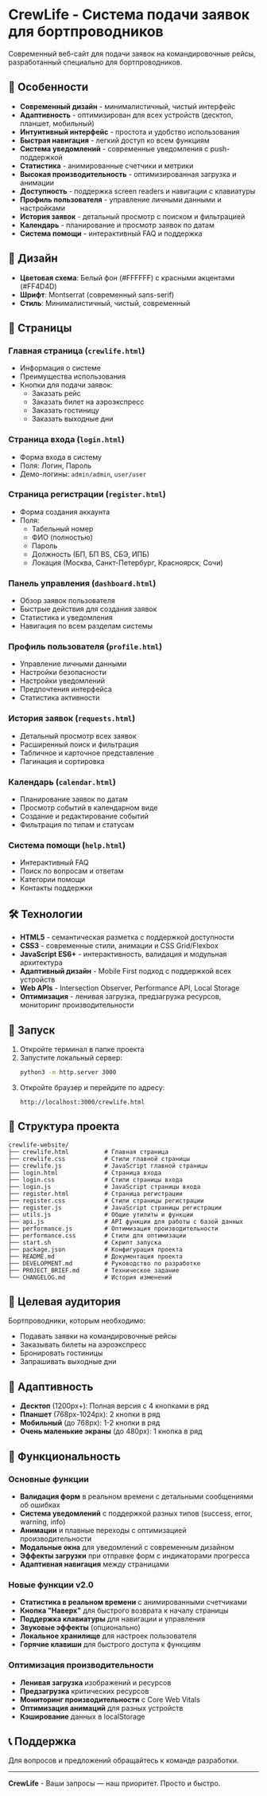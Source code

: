 # CrewLife - Система подачи заявок для бортпроводников

Современный веб-сайт для подачи заявок на командировочные рейсы, разработанный специально для бортпроводников.

## 🚀 Особенности

- **Современный дизайн** - минималистичный, чистый интерфейс
- **Адаптивность** - оптимизирован для всех устройств (десктоп, планшет, мобильный)
- **Интуитивный интерфейс** - простота и удобство использования
- **Быстрая навигация** - легкий доступ ко всем функциям
- **Система уведомлений** - современные уведомления с push-поддержкой
- **Статистика** - анимированные счетчики и метрики
- **Высокая производительность** - оптимизированная загрузка и анимации
- **Доступность** - поддержка screen readers и навигации с клавиатуры
- **Профиль пользователя** - управление личными данными и настройками
- **История заявок** - детальный просмотр с поиском и фильтрацией
- **Календарь** - планирование и просмотр заявок по датам
- **Система помощи** - интерактивный FAQ и поддержка

## 🎨 Дизайн

- **Цветовая схема**: Белый фон (#FFFFFF) с красными акцентами (#FF4D4D)
- **Шрифт**: Montserrat (современный sans-serif)
- **Стиль**: Минималистичный, чистый, современный

## 📱 Страницы

### Главная страница (`crewlife.html`)
- Информация о системе
- Преимущества использования
- Кнопки для подачи заявок:
  - Заказать рейс
  - Заказать билет на аэроэкспресс
  - Заказать гостиницу
  - Заказать выходные дни

### Страница входа (`login.html`)
- Форма входа в систему
- Поля: Логин, Пароль
- Демо-логины: `admin/admin`, `user/user`

### Страница регистрации (`register.html`)
- Форма создания аккаунта
- Поля:
  - Табельный номер
  - ФИО (полностью)
  - Пароль
  - Должность (БП, БП BS, СБЭ, ИПБ)
  - Локация (Москва, Санкт-Петербург, Красноярск, Сочи)

### Панель управления (`dashboard.html`)
- Обзор заявок пользователя
- Быстрые действия для создания заявок
- Статистика и уведомления
- Навигация по всем разделам системы

### Профиль пользователя (`profile.html`)
- Управление личными данными
- Настройки безопасности
- Настройки уведомлений
- Предпочтения интерфейса
- Статистика активности

### История заявок (`requests.html`)
- Детальный просмотр всех заявок
- Расширенный поиск и фильтрация
- Табличное и карточное представление
- Пагинация и сортировка

### Календарь (`calendar.html`)
- Планирование заявок по датам
- Просмотр событий в календарном виде
- Создание и редактирование событий
- Фильтрация по типам и статусам

### Система помощи (`help.html`)
- Интерактивный FAQ
- Поиск по вопросам и ответам
- Категории помощи
- Контакты поддержки

## 🛠 Технологии

- **HTML5** - семантическая разметка с поддержкой доступности
- **CSS3** - современные стили, анимации и CSS Grid/Flexbox
- **JavaScript ES6+** - интерактивность, валидация и модульная архитектура
- **Адаптивный дизайн** - Mobile First подход с поддержкой всех устройств
- **Web APIs** - Intersection Observer, Performance API, Local Storage
- **Оптимизация** - ленивая загрузка, предзагрузка ресурсов, мониторинг производительности

## 🚀 Запуск

1. Откройте терминал в папке проекта
2. Запустите локальный сервер:
   ```bash
   python3 -m http.server 3000
   ```
3. Откройте браузер и перейдите по адресу:
   ```
   http://localhost:3000/crewlife.html
   ```

## 📁 Структура проекта

```
crewlife-website/
├── crewlife.html          # Главная страница
├── crewlife.css           # Стили главной страницы
├── crewlife.js            # JavaScript главной страницы
├── login.html             # Страница входа
├── login.css              # Стили страницы входа
├── login.js               # JavaScript страницы входа
├── register.html          # Страница регистрации
├── register.css           # Стили страницы регистрации
├── register.js            # JavaScript страницы регистрации
├── utils.js               # Общие утилиты и функции
├── api.js                 # API функции для работы с базой данных
├── performance.js         # Оптимизация производительности
├── performance.css        # Стили для оптимизации
├── start.sh               # Скрипт запуска
├── package.json           # Конфигурация проекта
├── README.md              # Документация проекта
├── DEVELOPMENT.md         # Руководство по разработке
├── PROJECT_BRIEF.md       # Техническое задание
└── CHANGELOG.md           # История изменений
```

## 🎯 Целевая аудитория

Бортпроводники, которым необходимо:
- Подавать заявки на командировочные рейсы
- Заказывать билеты на аэроэкспресс
- Бронировать гостиницы
- Запрашивать выходные дни

## 📱 Адаптивность

- **Десктоп** (1200px+): Полная версия с 4 кнопками в ряд
- **Планшет** (768px-1024px): 2 кнопки в ряд
- **Мобильный** (до 768px): 1-2 кнопки в ряд
- **Очень маленькие экраны** (до 480px): 1 кнопка в ряд

## 🔧 Функциональность

### Основные функции
- **Валидация форм** в реальном времени с детальными сообщениями об ошибках
- **Система уведомлений** с поддержкой разных типов (success, error, warning, info)
- **Анимации** и плавные переходы с оптимизацией производительности
- **Модальные окна** для уведомлений с современным дизайном
- **Эффекты загрузки** при отправке форм с индикаторами прогресса
- **Адаптивная навигация** между страницами

### Новые функции v2.0
- **Статистика в реальном времени** с анимированными счетчиками
- **Кнопка "Наверх"** для быстрого возврата к началу страницы
- **Поддержка клавиатуры** для навигации и управления
- **Звуковые эффекты** (опционально)
- **Локальное хранилище** для настроек пользователя
- **Горячие клавиши** для быстрого доступа к функциям

### Оптимизация производительности
- **Ленивая загрузка** изображений и ресурсов
- **Предзагрузка** критических ресурсов
- **Мониторинг производительности** с Core Web Vitals
- **Оптимизация анимаций** для разных устройств
- **Кэширование** данных в localStorage

## 📞 Поддержка

Для вопросов и предложений обращайтесь к команде разработки.

---

**CrewLife** - Ваши запросы — наш приоритет. Просто и быстро.
